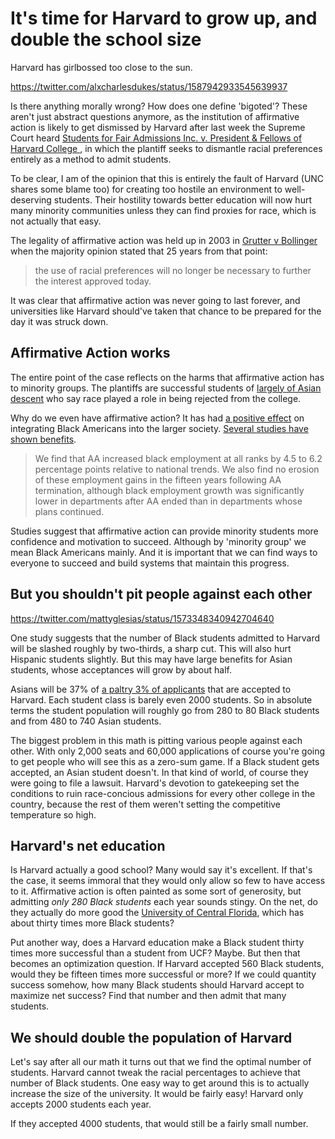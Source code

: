 # It's time for Harvard to grow up, and double the school size

Harvard has girlbossed too close to the sun.

https://twitter.com/alxcharlesdukes/status/1587942933545639937

Is there anything morally wrong? How does one define 'bigoted'? These aren't just abstract questions anymore, as the institution of affirmative action is likely to get dismissed by Harvard after last week the Supreme Court heard [Students for Fair Admissions Inc. v. President & Fellows of Harvard College
](https://www.scotusblog.com/case-files/cases/students-for-fair-admissions-inc-v-president-fellows-of-harvard-college/), in which the plantiff seeks to dismantle racial preferences entirely as a method to admit students.

To be clear, I am of the opinion that this is entirely the fault of Harvard (UNC shares some blame too) for creating too hostile an environment to well-deserving students. Their hostility towards better education will now hurt many minority communities unless they can find proxies for race, which is not actually that easy.

The legality of affirmative action was held up in 2003 in [Grutter v Bollinger](https://casetext.com/case/grutter-v-bollinger-et-al) when the majority opinion stated that 25 years from that point:

> the use of racial preferences will no longer be necessary to further the interest approved today.

It was clear that affirmative action was never going to last forever, and universities like Harvard should've taken that chance to be prepared for the day it was struck down.

## Affirmative Action works

The entire point of the case reflects on the harms that affirmative action has to minority groups. The plantiffs are successful students of [largely of Asian descent](https://studentsforfairadmissions.org/) who say race played a role in being rejected from the college.

Why do we even have affirmative action? It has had [a positive effect](https://noahpinion.substack.com/p/why-affirmative-action-had-to-go) on integrating Black Americans into the larger society. [Several studies have shown benefits](https://direct.mit.edu/rest/article-abstract/94/4/1107/58016/Does-Temporary-Affirmative-Action-Produce).

> We find that AA increased black employment at all ranks by 4.5 to 6.2 percentage points relative to national trends. We also find no erosion of these employment gains in the fifteen years following AA termination, although black employment growth was significantly lower in departments after AA ended than in departments whose plans continued.

Studies suggest that affirmative action can provide minority students more confidence and motivation to succeed. Although by 'minority group' we mean Black Americans mainly. And it is important that we can find ways to everyone to succeed and build systems that maintain this progress.

## But you shouldn't pit people against each other

https://twitter.com/mattyglesias/status/1573348340942704640

One study suggests that the number of Black students admitted to Harvard will be slashed roughly by two-thirds, a sharp cut. This will also hurt Hispanic students slightly. But this may have large benefits for Asian students, whose acceptances will grow by about half.

Asians will be 37% of [a paltry 3% of applicants](https://www.thecrimson.com/article/2022/4/1/admissions-class-of-2026/) that are accepted to Harvard. Each student class is barely even 2000 students. So in absolute terms the student population will roughly go from 280 to 80 Black students and from 480 to 740 Asian students.

The biggest problem in this math is pitting various people against each other. With only 2,000 seats and 60,000 applications of course you're going to get people who will see this as a zero-sum game. If a Black student gets accepted, an Asian student doesn't. In that kind of world, of course they were going to file a lawsuit. Harvard's devotion to gatekeeping set the conditions to ruin race-concious admissions for every other college in the country, because the rest of them weren't setting the competitive temperature so high.

## Harvard's net education

Is Harvard actually a good school? Many would say it's excellent. If that's the case, it seems immoral that they would only allow so few to have access to it. Affirmative action is often painted as some sort of generosity, but admitting _only 280 Black students_ each year sounds stingy. On the net, do they actually do more good the [University of Central Florida](https://www.ucf.edu/about-ucf/facts/), which has about thirty times more Black students?

Put another way, does a Harvard education make a Black student thirty times more successful than a student from UCF? Maybe. But then that becomes an optimization question. If Harvard accepted 560 Black students, would they be fifteen times more successful or more? If we could quantity success somehow, how many Black students should Harvard accept to maximize net success? Find that number and then admit that many students.

## We should double the population of Harvard

Let's say after all our math it turns out that we find the optimal number of students. Harvard cannot tweak the racial percentages to achieve that number of Black students. One easy way to get around this is to actually increase the size of the university. It would be fairly easy! Harvard only accepts 2000 students each year.

If they accepted 4000 students, that would still be a fairly small number.

<!--
Harvard
abundance
4% black x how many?
Union Square st
legacy students
merit (people don't like it)
To be clear, we should improve black outcomes!
YIMBY - https://fleker.medium.com/reducing-college-costs-with-yimbyism-96fc9eceb47d
Rowan Race - https://www.collegefactual.com/colleges/rowan-university/student-life/diversity/
> Study after study confirms that diversity in the workforce contributes to the bottom line
  https://www.scotusblog.com/2022/10/a-business-perspective-diversity-in-university-admissions-is-a-compelling-interest/
> Regardless of the debate over the benefits of diversity, the experience of other colleges shows that racial discrimination is not needed for diversity. Since Oklahoma voters prohibited racial discrimination in public education in 2012, the University of Oklahoma has maintained a diverse student body.
  https://www.scotusblog.com/2022/10/the-court-should-relegate-racial-discrimination-in-higher-education-to-the-dustbin-of-history/
> Justice Amy Coney Barrett followed up on that point, noting that Grutter indicated that the use of racial classifications is so dangerous that it must have a logical endpoint. “When does it end?” Barrett asked. “When is your sunset? When will you know?” It has been nearly 50 years since Bakke, she noted, and that timespan suggests that achieving diversity has been difficult. “What if it continues to be difficult in another 25 years?”
> Justice Brett Kavanaugh noted that, since the Grutter decision, nine states have barred the consideration of race in the admissions process for their public universities. “Those examples now show with greater confidence,” Kavanaugh suggested, that universities can use race-neutral programs that “produce significant numbers of minority students on campus.”
> Gorsuch noted that universities consider other factors in their admissions process, such as whether an applicant is the child of an alumnus, whether the applicant’s family has donated money to the university, or whether the applicant is an athlete. Because those preferences, Gorsuch suggested, “tend to favor the children of wealthy white parents,” should a university have to eliminate those preferences if it could then assemble a diverse student body without considering race?
> Prelogar focused on a similar point, which had resonated with the court in Grutter. Because the U.S. military had experienced “tremendous racial tension and strife” when its officer corps did not match the diversity of its enlisted members, it is now the “consistent judgment” of U.S. “senior military leaders” that it is critical to have a diverse officer corps – which in turn requires the consideration of race for admission to the service academies, Prelogar said.
  https://www.scotusblog.com/2022/10/affirmative-action-appears-in-jeopardy-after-marathon-arguments/
-->
